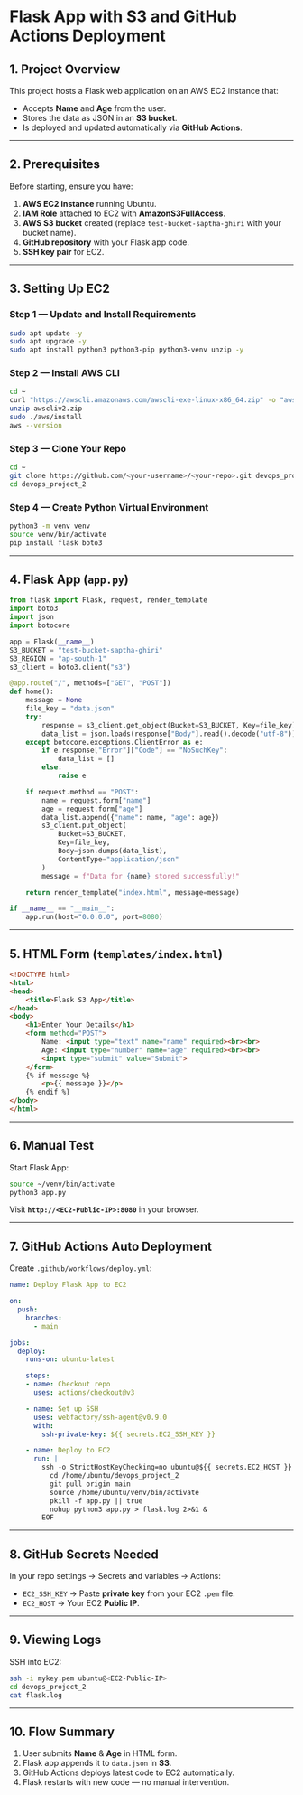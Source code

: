 # Flask App with S3 and GitHub Actions Deployment

## 1. Project Overview
This project hosts a Flask web application on an AWS EC2 instance that:
- Accepts **Name** and **Age** from the user.
- Stores the data as JSON in an **S3 bucket**.
- Is deployed and updated automatically via **GitHub Actions**.

---

## 2. Prerequisites
Before starting, ensure you have:
1. **AWS EC2 instance** running Ubuntu.
2. **IAM Role** attached to EC2 with **AmazonS3FullAccess**.
3. **AWS S3 bucket** created (replace `test-bucket-saptha-ghiri` with your bucket name).
4. **GitHub repository** with your Flask app code.
5. **SSH key pair** for EC2.

---

## 3. Setting Up EC2

### Step 1 — Update and Install Requirements
```bash
sudo apt update -y
sudo apt upgrade -y
sudo apt install python3 python3-pip python3-venv unzip -y
```

### Step 2 — Install AWS CLI
```bash
cd ~
curl "https://awscli.amazonaws.com/awscli-exe-linux-x86_64.zip" -o "awscliv2.zip"
unzip awscliv2.zip
sudo ./aws/install
aws --version
```

### Step 3 — Clone Your Repo
```bash
cd ~
git clone https://github.com/<your-username>/<your-repo>.git devops_project_2
cd devops_project_2
```

### Step 4 — Create Python Virtual Environment
```bash
python3 -m venv venv
source venv/bin/activate
pip install flask boto3
```

---

## 4. Flask App (`app.py`)
```python
from flask import Flask, request, render_template
import boto3
import json
import botocore

app = Flask(__name__)
S3_BUCKET = "test-bucket-saptha-ghiri"
S3_REGION = "ap-south-1"
s3_client = boto3.client("s3")

@app.route("/", methods=["GET", "POST"])
def home():
    message = None
    file_key = "data.json"
    try:
        response = s3_client.get_object(Bucket=S3_BUCKET, Key=file_key)
        data_list = json.loads(response["Body"].read().decode("utf-8"))
    except botocore.exceptions.ClientError as e:
        if e.response["Error"]["Code"] == "NoSuchKey":
            data_list = []
        else:
            raise e

    if request.method == "POST":
        name = request.form["name"]
        age = request.form["age"]
        data_list.append({"name": name, "age": age})
        s3_client.put_object(
            Bucket=S3_BUCKET,
            Key=file_key,
            Body=json.dumps(data_list),
            ContentType="application/json"
        )
        message = f"Data for {name} stored successfully!"

    return render_template("index.html", message=message)

if __name__ == "__main__":
    app.run(host="0.0.0.0", port=8080)
```

---

## 5. HTML Form (`templates/index.html`)
```html
<!DOCTYPE html>
<html>
<head>
    <title>Flask S3 App</title>
</head>
<body>
    <h1>Enter Your Details</h1>
    <form method="POST">
        Name: <input type="text" name="name" required><br><br>
        Age: <input type="number" name="age" required><br><br>
        <input type="submit" value="Submit">
    </form>
    {% if message %}
        <p>{{ message }}</p>
    {% endif %}
</body>
</html>
```

---

## 6. Manual Test
Start Flask App:
```bash
source ~/venv/bin/activate
python3 app.py
```
Visit **`http://<EC2-Public-IP>:8080`** in your browser.

---

## 7. GitHub Actions Auto Deployment
Create `.github/workflows/deploy.yml`:
```yaml
name: Deploy Flask App to EC2

on:
  push:
    branches:
      - main

jobs:
  deploy:
    runs-on: ubuntu-latest

    steps:
    - name: Checkout repo
      uses: actions/checkout@v3

    - name: Set up SSH
      uses: webfactory/ssh-agent@v0.9.0
      with:
        ssh-private-key: ${{ secrets.EC2_SSH_KEY }}

    - name: Deploy to EC2
      run: |
        ssh -o StrictHostKeyChecking=no ubuntu@${{ secrets.EC2_HOST }} << 'EOF'
          cd /home/ubuntu/devops_project_2
          git pull origin main
          source /home/ubuntu/venv/bin/activate
          pkill -f app.py || true
          nohup python3 app.py > flask.log 2>&1 &
        EOF
```

---

## 8. GitHub Secrets Needed
In your repo settings → Secrets and variables → Actions:
- `EC2_SSH_KEY` → Paste **private key** from your EC2 `.pem` file.
- `EC2_HOST` → Your EC2 **Public IP**.

---

## 9. Viewing Logs
SSH into EC2:
```bash
ssh -i mykey.pem ubuntu@<EC2-Public-IP>
cd devops_project_2
cat flask.log
```

---

## 10. Flow Summary
1. User submits **Name** & **Age** in HTML form.
2. Flask app appends it to `data.json` in **S3**.
3. GitHub Actions deploys latest code to EC2 automatically.
4. Flask restarts with new code — no manual intervention.
